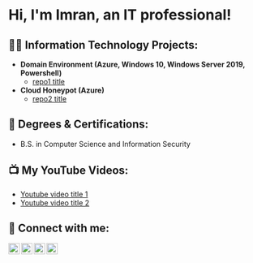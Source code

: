 <h1>Hi, I'm Imran, an IT professional!</h1>

<h2>👨‍💻 Information Technology Projects:</h2>

- <b>Domain Environment (Azure, Windows 10, Windows Server 2019, Powershell)</b>
  - [repo1 title](https://github.com/ImranHuhn/Repo1)
- <b>Cloud Honeypot (Azure)</b>
  - [repo2 title](https://github.com/ImranHuhn/Repo2) 

 
<h2>📜 Degrees & Certifications:</h2>

- B.S. in Computer Science and Information Security

<h2>📺 My YouTube Videos:</h2>

- [Youtube video title 1](https://www.youtube.com/channel/UC_5I2FQ3UXGAFkb44uWzDiw)
- [Youtube video title 2](https://www.youtube.com/channel/UC_5I2FQ3UXGAFkb44uWzDiw)

<h2> 🤳 Connect with me:</h2>

[<img align="left" alt="ImranHuhn | YouTube" width="22px" src="https://cdn.jsdelivr.net/npm/simple-icons@v3/icons/youtube.svg" />][youtube]
[<img align="left" alt="ImranHuhn | Twitter" width="22px" src="https://cdn.jsdelivr.net/npm/simple-icons@v3/icons/twitter.svg" />][twitter]
[<img align="left" alt="ImranHuhn | LinkedIn" width="22px" src="https://cdn.jsdelivr.net/npm/simple-icons@v3/icons/linkedin.svg" />][linkedin]
[<img align="left" alt="ImranHuhn | Instagram" width="22px" src="https://cdn.jsdelivr.net/npm/simple-icons@v3/icons/instagram.svg" />][instagram]

[twitter]: https://twitter.com/ImranHuhn
[youtube]: https://www.youtube.com/c/ImranHuhn
[instagram]: https://www.instagram.com/ImranHuhn/
[linkedin]: https://linkedin.com/in/ImranHuhn

<!--
**ImranHuhn/ImranHuhn** is a ✨ _special_ ✨ repository because its `README.md` (this file) appears on your GitHub profile.

Here are some ideas to get you started:

- 🔭 I’m currently working on ...
- 🌱 I’m currently learning ...
- 👯 I’m looking to collaborate on ...
- 🤔 I’m looking for help with ...
- 💬 Ask me about ...
- 📫 How to reach me: ...
- 😄 Pronouns: ...
- ⚡ Fun fact: ...
-->
